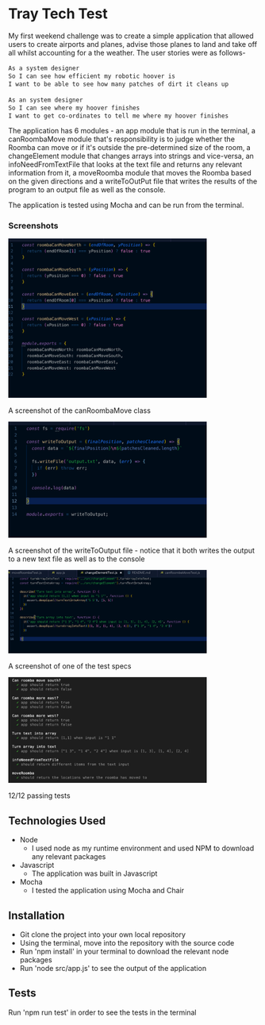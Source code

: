 Tray Tech Test
=================

My first weekend challenge was to create a simple application that allowed users to create airports and planes, advise those planes to land and take off all whilst accounting for a the weather. The user stories were as follows-

```
As a system designer 
So I can see how efficient my robotic hoover is 
I want to be able to see how many patches of dirt it cleans up

As an system designer 
So I can see where my hoover finishes 
I want to get co-ordinates to tell me where my hoover finishes

```

The application has 6 modules - an app module that is run in the terminal, a canRoombaMove module that's responsibility is to judge whether the Roomba can move or if it's outside the pre-determined size of the room, a changeElement module that changes arrays into strings and vice-versa, an infoNeedFromTextFile that looks at the text file and returns any relevant information from it, a moveRoomba module that moves the Roomba based on the given directions and a writeToOutPut file that writes the results of the program to an output file as well as the console. 

The application is tested using Mocha and can be run from the terminal.

### Screenshots

<img src="images/roombaCanMove.png?" width="400px">

A screenshot of the canRoombaMove class

<img src="images/writeToOutput.png?" width="400px">

A screenshot of the writeToOutput file - notice that it both writes the output to a new text file as well as to the console

<img src="images/tests_run.png?" width="400px">

A screenshot of one of the test specs

<img src="images/tests.png?" width="400px">

12/12 passing tests

Technologies Used
-----

* Node
  * I used node as my runtime environment and used NPM to download any relevant packages
* Javascript
  * The application was built in Javascript
* Mocha
  * I tested the application using Mocha and Chair

Installation
-----

* Git clone the project into your own local repository
* Using the terminal, move into the repository with the source code
* Run 'npm install' in your terminal to download the relevant node packages
* Run 'node src/app.js' to see the output of the application


Tests
-----

Run 'npm run test' in order to see the tests in the terminal
